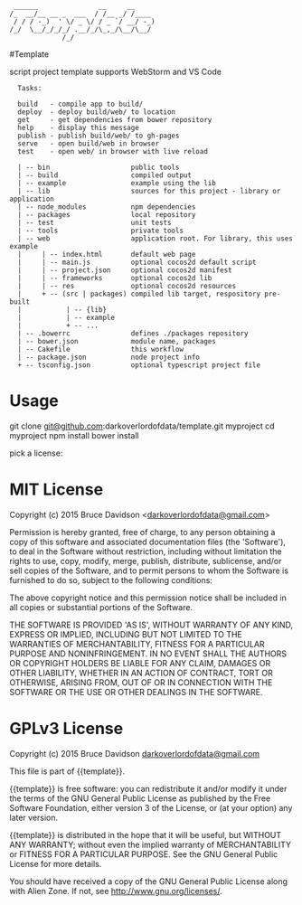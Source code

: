 
     ______               __     __
    /_  __/__ __ _  ___  / /__ _/ /____
     / / / -_)  ' \/ _ \/ / _ `/ __/ -_)
    /_/  \__/_/_/_/ .__/_/\_,_/\__/\__/
                 /_/    



#Template

script project template
supports WebStorm and VS Code


      Tasks:
     
      build   - compile app to build/
      deploy  - deploy build/web/ to location
      get     - get dependencies from bower repository
      help    - display this message
      publish - publish build/web/ to gh-pages
      serve   - open build/web in browser
      test    - open web/ in browser with live reload
     
      | -- bin                    public tools
      | -- build                  compiled output
      | -- example                example using the lib
      | -- lib                    sources for this project - library or application
      | -- node_modules           npm dependencies
      | -- packages               local repository
      | -- test                   unit tests
      | -- tools                  private tools
      | -- web                    application root. For library, this uses example
      |     | -- index.html       default web page
      |     | -- main.js          optional cocos2d default script
      |     | -- project.json     optional cocos2d manifest
      |     | -- frameworks       optional cocos2d lib
      |     | -- res              optional cocos2d resources
      |     + -- (src | packages) compiled lib target, respository pre-built
      |           | -- {lib}
      |           | -- example
      |           + -- ...
      | -- .bowerrc               defines ./packages repository
      | -- bower.json             module name, packages
      | -- Cakefile               this workflow
      | -- package.json           node project info
      + -- tsconfig.json          optional typescript project file

     
    
# Usage

git clone git@github.com:darkoverlordofdata/template.git myproject
cd myproject
npm install
bower install


pick a license:

# MIT License

Copyright (c) 2015 Bruce Davidson &lt;darkoverlordofdata@gmail.com&gt;

Permission is hereby granted, free of charge, to any person obtaining
a copy of this software and associated documentation files (the
'Software'), to deal in the Software without restriction, including
without limitation the rights to use, copy, modify, merge, publish,
distribute, sublicense, and/or sell copies of the Software, and to
permit persons to whom the Software is furnished to do so, subject to
the following conditions:

The above copyright notice and this permission notice shall be
included in all copies or substantial portions of the Software.

THE SOFTWARE IS PROVIDED 'AS IS', WITHOUT WARRANTY OF ANY KIND,
EXPRESS OR IMPLIED, INCLUDING BUT NOT LIMITED TO THE WARRANTIES OF
MERCHANTABILITY, FITNESS FOR A PARTICULAR PURPOSE AND NONINFRINGEMENT.
IN NO EVENT SHALL THE AUTHORS OR COPYRIGHT HOLDERS BE LIABLE FOR ANY
CLAIM, DAMAGES OR OTHER LIABILITY, WHETHER IN AN ACTION OF CONTRACT,
TORT OR OTHERWISE, ARISING FROM, OUT OF OR IN CONNECTION WITH THE
SOFTWARE OR THE USE OR OTHER DEALINGS IN THE SOFTWARE.

# GPLv3 License

Copyright (c) 2015 Bruce Davidson <darkoverlordofdata@gmail.com>

This file is part of {{template}}.

{{template}} is free software: you can redistribute it and/or modify
it under the terms of the GNU General Public License as published by
the Free Software Foundation, either version 3 of the License, or
(at your option) any later version.

{{template}} is distributed in the hope that it will be useful,
but WITHOUT ANY WARRANTY; without even the implied warranty of
MERCHANTABILITY or FITNESS FOR A PARTICULAR PURPOSE.  See the
GNU General Public License for more details.

You should have received a copy of the GNU General Public License
along with Alien Zone.  If not, see <http://www.gnu.org/licenses/>.
